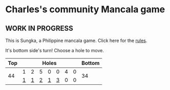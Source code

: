 # Charles's community Mancala game

## WORK IN PROGRESS

This is Sungka, a Philippine mancala game. Click here for the [rules](https://mancala.fandom.com/wiki/Sungka#Rules).

It's bottom side's turn! Choose a hole to move.

<table>
<thead>
<tr>
<th>Top</th>
<th colspan=7>Holes</th>
<th>Bottom</th>
</tr>
</thead>
<tbody>
<tr>
<td rowspan=2>44</td>
<td>1</td>
<td>2</td>
<td>5</td>
<td>0</td>
<td>0</td>
<td>4</td>
<td>0</td>
<td rowspan=2>34</td>
</tr>
<tr>
<td><a href="https://github.com/cbebe/chonka/issues/new?title=sungka%7Cbot%7C0&body=Just+push+%27Submit+new+issue%27+without+changing+the+title.+Please+wait+30+seconds+to+check+if+you+have+an+extra+move+or+let+someone+else+play+the+turn.">1</a></td>
<td><a href="https://github.com/cbebe/chonka/issues/new?title=sungka%7Cbot%7C1&body=Just+push+%27Submit+new+issue%27+without+changing+the+title.+Please+wait+30+seconds+to+check+if+you+have+an+extra+move+or+let+someone+else+play+the+turn.">1</a></td>
<td><a href="https://github.com/cbebe/chonka/issues/new?title=sungka%7Cbot%7C2&body=Just+push+%27Submit+new+issue%27+without+changing+the+title.+Please+wait+30+seconds+to+check+if+you+have+an+extra+move+or+let+someone+else+play+the+turn.">2</a></td>
<td><a href="https://github.com/cbebe/chonka/issues/new?title=sungka%7Cbot%7C3&body=Just+push+%27Submit+new+issue%27+without+changing+the+title.+Please+wait+30+seconds+to+check+if+you+have+an+extra+move+or+let+someone+else+play+the+turn.">1</a></td>
<td><a href="https://github.com/cbebe/chonka/issues/new?title=sungka%7Cbot%7C4&body=Just+push+%27Submit+new+issue%27+without+changing+the+title.+Please+wait+30+seconds+to+check+if+you+have+an+extra+move+or+let+someone+else+play+the+turn.">3</a></td>
<td>0</td>
<td>0</td>
</tr>
<tbody>
</table>
